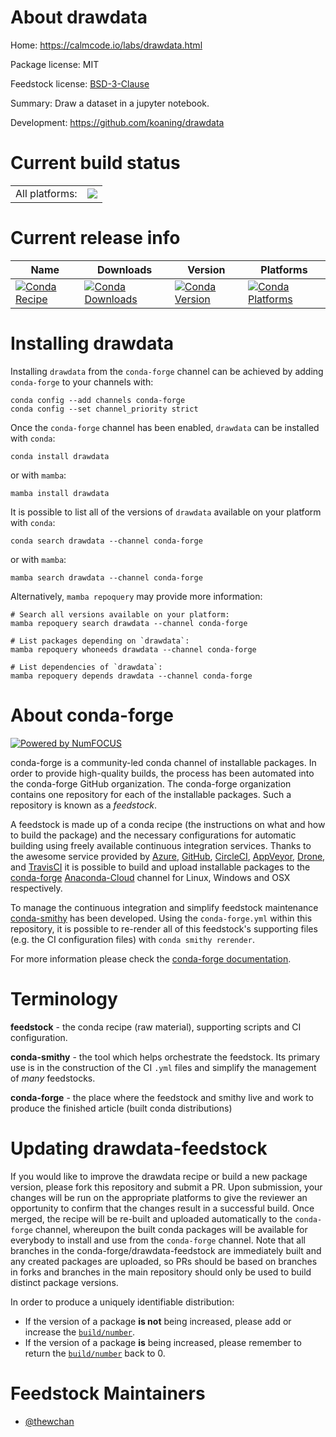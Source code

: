 About drawdata
==============

Home: https://calmcode.io/labs/drawdata.html

Package license: MIT

Feedstock license: [BSD-3-Clause](https://github.com/conda-forge/drawdata-feedstock/blob/main/LICENSE.txt)

Summary: Draw a dataset in a jupyter notebook.

Development: https://github.com/koaning/drawdata

Current build status
====================


<table><tr><td>All platforms:</td>
    <td>
      <a href="https://dev.azure.com/conda-forge/feedstock-builds/_build/latest?definitionId=16846&branchName=main">
        <img src="https://dev.azure.com/conda-forge/feedstock-builds/_apis/build/status/drawdata-feedstock?branchName=main">
      </a>
    </td>
  </tr>
</table>

Current release info
====================

| Name | Downloads | Version | Platforms |
| --- | --- | --- | --- |
| [![Conda Recipe](https://img.shields.io/badge/recipe-drawdata-green.svg)](https://anaconda.org/conda-forge/drawdata) | [![Conda Downloads](https://img.shields.io/conda/dn/conda-forge/drawdata.svg)](https://anaconda.org/conda-forge/drawdata) | [![Conda Version](https://img.shields.io/conda/vn/conda-forge/drawdata.svg)](https://anaconda.org/conda-forge/drawdata) | [![Conda Platforms](https://img.shields.io/conda/pn/conda-forge/drawdata.svg)](https://anaconda.org/conda-forge/drawdata) |

Installing drawdata
===================

Installing `drawdata` from the `conda-forge` channel can be achieved by adding `conda-forge` to your channels with:

```
conda config --add channels conda-forge
conda config --set channel_priority strict
```

Once the `conda-forge` channel has been enabled, `drawdata` can be installed with `conda`:

```
conda install drawdata
```

or with `mamba`:

```
mamba install drawdata
```

It is possible to list all of the versions of `drawdata` available on your platform with `conda`:

```
conda search drawdata --channel conda-forge
```

or with `mamba`:

```
mamba search drawdata --channel conda-forge
```

Alternatively, `mamba repoquery` may provide more information:

```
# Search all versions available on your platform:
mamba repoquery search drawdata --channel conda-forge

# List packages depending on `drawdata`:
mamba repoquery whoneeds drawdata --channel conda-forge

# List dependencies of `drawdata`:
mamba repoquery depends drawdata --channel conda-forge
```


About conda-forge
=================

[![Powered by
NumFOCUS](https://img.shields.io/badge/powered%20by-NumFOCUS-orange.svg?style=flat&colorA=E1523D&colorB=007D8A)](https://numfocus.org)

conda-forge is a community-led conda channel of installable packages.
In order to provide high-quality builds, the process has been automated into the
conda-forge GitHub organization. The conda-forge organization contains one repository
for each of the installable packages. Such a repository is known as a *feedstock*.

A feedstock is made up of a conda recipe (the instructions on what and how to build
the package) and the necessary configurations for automatic building using freely
available continuous integration services. Thanks to the awesome service provided by
[Azure](https://azure.microsoft.com/en-us/services/devops/), [GitHub](https://github.com/),
[CircleCI](https://circleci.com/), [AppVeyor](https://www.appveyor.com/),
[Drone](https://cloud.drone.io/welcome), and [TravisCI](https://travis-ci.com/)
it is possible to build and upload installable packages to the
[conda-forge](https://anaconda.org/conda-forge) [Anaconda-Cloud](https://anaconda.org/)
channel for Linux, Windows and OSX respectively.

To manage the continuous integration and simplify feedstock maintenance
[conda-smithy](https://github.com/conda-forge/conda-smithy) has been developed.
Using the ``conda-forge.yml`` within this repository, it is possible to re-render all of
this feedstock's supporting files (e.g. the CI configuration files) with ``conda smithy rerender``.

For more information please check the [conda-forge documentation](https://conda-forge.org/docs/).

Terminology
===========

**feedstock** - the conda recipe (raw material), supporting scripts and CI configuration.

**conda-smithy** - the tool which helps orchestrate the feedstock.
                   Its primary use is in the construction of the CI ``.yml`` files
                   and simplify the management of *many* feedstocks.

**conda-forge** - the place where the feedstock and smithy live and work to
                  produce the finished article (built conda distributions)


Updating drawdata-feedstock
===========================

If you would like to improve the drawdata recipe or build a new
package version, please fork this repository and submit a PR. Upon submission,
your changes will be run on the appropriate platforms to give the reviewer an
opportunity to confirm that the changes result in a successful build. Once
merged, the recipe will be re-built and uploaded automatically to the
`conda-forge` channel, whereupon the built conda packages will be available for
everybody to install and use from the `conda-forge` channel.
Note that all branches in the conda-forge/drawdata-feedstock are
immediately built and any created packages are uploaded, so PRs should be based
on branches in forks and branches in the main repository should only be used to
build distinct package versions.

In order to produce a uniquely identifiable distribution:
 * If the version of a package **is not** being increased, please add or increase
   the [``build/number``](https://docs.conda.io/projects/conda-build/en/latest/resources/define-metadata.html#build-number-and-string).
 * If the version of a package **is** being increased, please remember to return
   the [``build/number``](https://docs.conda.io/projects/conda-build/en/latest/resources/define-metadata.html#build-number-and-string)
   back to 0.

Feedstock Maintainers
=====================

* [@thewchan](https://github.com/thewchan/)

